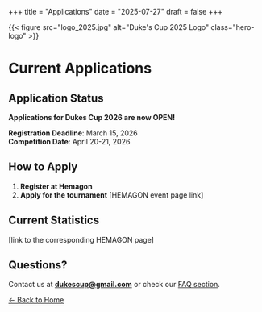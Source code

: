 +++
title = "Applications"
date = "2025-07-27"
draft = false
+++

{{< figure src="logo_2025.jpg" alt="Duke's Cup 2025 Logo" class="hero-logo" >}}

# Current Applications

## Application Status
**Applications for Dukes Cup 2026 are now OPEN!**

**Registration Deadline**: March 15, 2026  
**Competition Date**: April 20-21, 2026

## How to Apply
1. **Register at Hemagon**
2. **Apply for the tournament**
[HEMAGON event page link]


## Current Statistics
[link to the corresponding HEMAGON page]

## Questions?
Contact us at **dukescup@gmail.com** or check our [FAQ section](/dukescup/faq).

[← Back to Home](/dukescup/)
